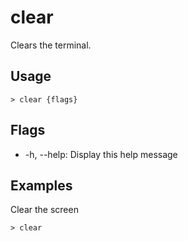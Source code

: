 # clear
Clears the terminal.

## Usage
```shell
> clear {flags} 
 ```

## Flags
* -h, --help: Display this help message

## Examples
  Clear the screen
```shell
> clear
 ```

